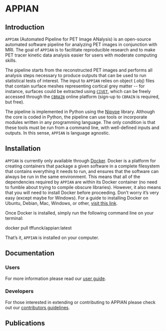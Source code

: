 # APPIAN

## Introduction

``APPIAN`` (Automated Pipeline for PET Image ANalysis) is an open-source automated software pipeline for analyzing PET images in conjunction with MRI. The goal of ``APPIAN`` is to facilitate reproducible research and to make PET tracer kinetic data analysis easier for users with moderate computing skills. 

The pipeline starts from the reconstructed PET images and performs all analysis steps necessary to produce outputs that can be used to run statistical tests of interest.  The input to ``APPIAN`` relies on object (.obj) files that contain surface meshes representing cortical grey matter -- for instance, surfaces could be extracted using [``CIVET``][link_civet], which can be freely accessed through the [``CBRAIN``][link_cbrain] online platform (sign-up to ``CBRAIN`` is required, but free).

The pipeline is implemented in Python using the [Nipype][link_nipypertd] library. Although the core is coded in Python, the pipeline can use tools or incorporate modules written in any programming language. The only condition is that these tools must be run from a command line, with well-defined inputs and outputs. In this sense, ``APPIAN`` is  language agnostic.

## Installation 

``APPIAN`` is currently only available through [Docker][link_dockerhome]. Docker is a platform for creating containers that package a given software in a complete filesystem that contains everything it needs to run, and ensures that the software can always be run in the same environment. This means that all of the dependencies required by ``APPIAN`` are within its Docker container (no need to fumble about trying to compile obscure libraries). However, it also means that you will need to install Docker before proceeding. Don’t worry it’s very easy (except maybe for Windows). For a guide to installing Docker on Ubuntu, Debian, Mac, Windows, or other, [visit this link][link_dockerinstall].  

Once Docker is installed, simply run the following command line on your terminal:

docker pull tffunck/appian:latest

That’s it, ``APPIAN`` is installed on your computer. 

## Documentation

### Users
For more information please read our [user guide][link_userguide]. 

### Developers
For those interested in extending or contributing to APPIAN please check out our [contributors guidelines][link_contributors].

## Publications


[link_dockerinstall]: https://docs.docker.com/install/
[link_civet]: https://mcin-cnim.ca/technology/civet/
[link_cbrain]: https://github.com/aces/cbrain/wiki
[link_nipypertd]: https://nipype.readthedocs.io/en/latest/
[link_dockerhome]: https://docs.docker.com/
[link_userguide]: https://github.com/APPIAN-PET/APPIAN/blob/master/USERGUIDE.md
[link_contributors]: https://github.com/APPIAN-PET/APPIAN/blob/master/CONTRIBUTING.md
